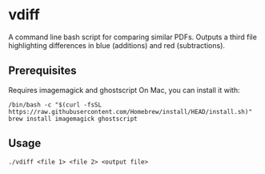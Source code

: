 vdiff
=====

A command line bash script for comparing similar PDFs. Outputs a third file 
highlighting differences in blue (additions) and red (subtractions). 

Prerequisites
-------------

Requires imagemagick and ghostscript
On Mac, you can install it with:

```
/bin/bash -c "$(curl -fsSL https://raw.githubusercontent.com/Homebrew/install/HEAD/install.sh)"
brew install imagemagick ghostscript
```

Usage
-----

`./vdiff <file 1> <file 2> <output file>`


